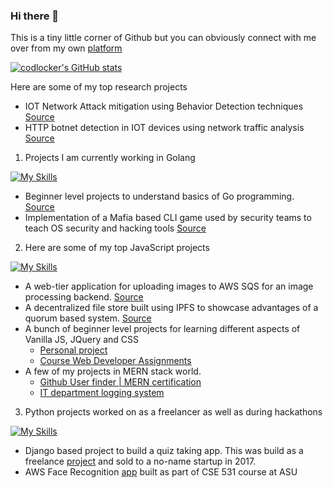 ### Hi there 👋

This is a tiny little corner of Github but you can obviously connect with me over from my own [platform](https://codlocker.github.io/ipsit-portfolio)

[![codlocker's GitHub stats](https://github-readme-stats.vercel.app/api?username=codlocker)](https://github.com/anuraghazra/github-readme-stats)


Here are some of my top research projects

- IOT Network Attack mitigation using Behavior Detection techniques [Source](https://github.com/codlocker/IOT_Network_Attack)
- HTTP botnet detection in IOT devices using network traffic analysis [Source](https://scholar.google.com/citations?view_op=view_citation&hl=en&user=k4a3e4oAAAAJ&citation_for_view=k4a3e4oAAAAJ:u-x6o8ySG0sC)

1. Projects I am currently working in Golang

[![My Skills](https://skillicons.dev/icons?i=go)](https://skillicons.dev)

- Beginner level projects to understand basics of Go programming. [Source](https://github.com/codlocker/Go-Projects)
- Implementation of a Mafia based CLI game used by security teams to teach OS security and hacking tools [Source](https://github.com/codlocker/werewolves-go)

2. Here are some of my top JavaScript projects

[![My Skills](https://skillicons.dev/icons?i=js,nodejs,react,materialui)](https://skillicons.dev)

  - A web-tier application for uploading images to AWS SQS for an image processing backend. [Source](https://github.com/codlocker/AWS-SQS-Usage)
  - A decentralized file store built using IPFS to showcase advantages of a quorum based system. [Source](https://github.com/codlocker/DASSH-IPFS-App)
  - A bunch of beginner level projects for learning different aspects of Vanilla JS, JQuery and CSS
    - [Personal project](https://github.com/codlocker/Small-Projects)
    - [Course Web Developer Assignments](https://github.com/codlocker/WebD_Assignments)
  - A few of my projects in MERN stack world.
    - [Github User finder | MERN certification](https://github.com/codlocker/GithubFinder)
    - [IT department logging system](https://github.com/codlocker/it-logger)

3. Python projects worked on as a freelancer as well as during hackathons

[![My Skills](https://skillicons.dev/icons?i=django,python,aws)](https://skillicons.dev)  

   - Django based project to build a quiz taking app. This was build as a freelance [project](https://github.com/codlocker/quiz-app) and sold to a no-name startup in 2017.
   - AWS Face Recognition [app](https://github.com/codlocker/AWS-Face-Recognition) built as part of CSE 531 course at ASU
